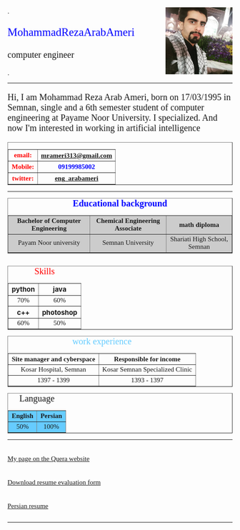<img dir="rtl" align="right" src="Rmage.png" width="150" height="150">
.
<p  style="color:  blue; font-family: Vazir; font-size: 25px;">MohammadRezaArabAmeri</p>
<p  style="font-family: Vazir; font-size: 20px;">computer engineer</p>
.
<hr/>
 <p style="font-family: Vazir; font-size: 20px;">
Hi, I am Mohammad Reza Arab Ameri, born on 17/03/1995 in Semnan, single and a 6th semester student of computer engineering at Payame Noor University. I specialized. And now I'm interested in working in artificial intelligence
</p>
 
 
<table width="400" border="1" cellspacing="2" cellpadding="2" style="text-align:center;" align="center">
<caption style="color:  blue; font-family: Vazir; font-size: 20px;">
</caption>
<tr> 

<th style="color:  red; font-family: Vazir; font-size: 15px;">email:</th>
<th><a href="https://mrameri313@gmail.com" style="font-family: Vazir; font-size: 15px;">mrameri313@gmail.com</a></th>
</tr> 
<tr>

<th style="color:  red; font-family: Vazir; font-size: 15px;"><b>Mobile:</b></th>
<th style="color:  blue; font-family: Vazir; font-size: 15px;">09199985002</th>
</tr>
<tr>

<th style="color:  red; font-family: Vazir; font-size: 15px;"><b>twitter:</b></th>
<th><a href="https://twitter.com/eng_arabameri" style="font-family: Vazir; font-size: 15px;">eng_arabameri</a></th>
</tr> 
</table>
<hr/>

<table border="1">
<caption style="color:  blue; font-family: Vazir; font-size: 20px;">
<b>Educational background</b>
</caption>
<colgroup style="background-color:#CCC"></colgroup>
<colgroup style="background-color:#CCC"></colgroup>
<colgroup style="background-color:#CCC"></colgroup>
<tr>
<th style="color:  block; font-family: Vazir; font-size: 15px;">Bachelor of Computer Engineering</th>
<th style="font-family: Vazir; font-size: 15px;">Chemical Engineering Associate</th>
<th style="font-family: Vazir; font-size: 15px;">math diploma</th>
</tr>
<tr>
<td style="text-align:center; font-family: Vazir; font-size: 15px;">Payam Noor university</td>
<td style="text-align:center; font-family: Vazir; font-size: 15px;">Semnan University</td>
<td style="text-align:center; font-family: Vazir; font-size: 15px;">Shariati High School, Semnan</td>
</tr>
</table>

<table border="1" align="left">
<caption style="color:  red; font-family: Vazir; font-size: 20px;">
Skills
</caption>
<tr>
<th style="font-size: 15px;">python</th>
<th style="font-size: 15px;">java</th>
</tr>
<tr>
<td style="text-align:center; font-family: Vazir; font-size: 15px;">70%</td>
<td style="text-align:center; font-family: Vazir; font-size: 15px;">60%</td>
</tr>
<tr>
<th style="font-size: 15px;">c++</th>
<th style="font-size: 15px;">photoshop</th>
</tr>
<tr>
<td style="text-align:center; font-family: Vazir; font-size: 15px;">60%</td>
<td style="text-align:center; font-family: Vazir; font-size: 15px;">50%</td>
</tr>
</table>

<table width="400" border="1" cellspacing="2" cellpadding="2" style="text-align:center;" align="center">
<caption style="color:  #6CF; font-family: Vazir; font-size: 20px;">
 work experience
</caption>
<tr>
<th style="font-family: Vazir; font-size: 15px;">Site manager and cyberspace</th>
<th style="font-family: Vazir; font-size: 15px;">Responsible for income</th>
</tr>
<tr>
<td style="text-align:center; font-family: Vazir; font-size: 15px;">Kosar Hospital, Semnan</td>
<td style="text-align:center; font-family: Vazir; font-size: 15px;">Kosar Semnan Specialized Clinic</td>
</tr>
<tr>
<td style="text-align:center; font-family: Vazir; font-size: 15px;">1397 - 1399</td>
<td style="text-align:center; font-family: Vazir; font-size: 15px;">1393 - 1397</td>
</tr>
</table>

<table border="1">
<caption style=" font-family: Vazir; font-size: 20px;">
Language
</caption>
<colgroup style="background-color:#6CF"></colgroup>
<colgroup style="background-color:#6CF"></colgroup>
<tr>
<th style="font-family: Vazir; font-size: 15px;">English</th>
<th style="font-family: Vazir; font-size: 15px;">Persian</th>
</tr>
<tr>
<td style="text-align:center; font-family: Vazir; font-size: 15px;">50%</td>
<td style="text-align:center; font-family: Vazir; font-size: 15px;">100%</td>
</tr>
</table>
 <hr/>
<p  style="font-family: Vazir; font-size: 25px;"><a href="https://quera.ir/profile/mrameri313" style="font-family: Vazir; font-size: 15px;">My page on the Quera website</a></p>
<p  style="font-family: Vazir; font-size: 25px;"><a href="MA_CV_CheckList_AR_3983 (1).pdf" style="font-family: Vazir; font-size: 15px;">Download resume evaluation form</a></p>
<p  style="font-family: Vazir; font-size: 25px;"><a href="https://mohammadrezaarabameri.github.io/resume/" style="font-family: Vazir; font-size: 15px;">Persian resume</a></p>
<hr/>
